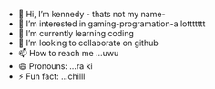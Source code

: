 - 👋 Hi, I’m kennedy - thats not my name-
- 👀 I’m interested in gaming-programation-a lottttttt
- 🌱 I’m currently learning coding
- 💞️ I’m looking to collaborate on github
- 📫 How to reach me ...uwu
- 😄 Pronouns: ...ra ki
- ⚡ Fun fact: ...chilll

<!---
rakiticfr33/rakiticfr33 is a ✨ special ✨ repository because its `README.md` (this file) appears on your GitHub profile.
You can click the Preview link to take a look at your changes.
--->
